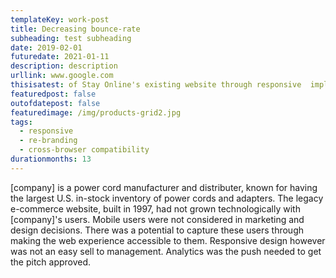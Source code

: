 ```yaml
---
templateKey: work-post
title: Decreasing bounce-rate
subheading: test subheading
date: 2019-02-01
futuredate: 2021-01-11
description: description
urllink: www.google.com
thisisatest: of Stay Online's existing website through responsive  implementation & re-branding
featuredpost: false
outofdatepost: false
featuredimage: /img/products-grid2.jpg
tags:
  - responsive
  - re-branding
  - cross-browser compatibility
durationmonths: 13
---
```

\[company] is a power cord manufacturer and distributer, known for having the largest 
U.S. in-stock inventory of power cords and adapters. The legacy e-commerce website, 
built in 1997, had not grown technologically with \[company]'s users. Mobile users were 
not considered in marketing and design decisions. There was a potential to capture 
these users through making the web experience accessible to them. Responsive design 
however was not an easy sell to management. Analytics was the push needed to get 
the pitch approved.